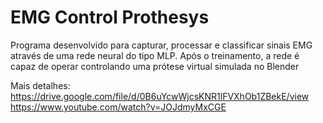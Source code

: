 # EMG Control Prothesys
Programa desenvolvido para capturar, processar e classificar sinais EMG através de uma rede neural
do tipo MLP. Após o treinamento, a rede é capaz de operar controlando uma prótese virtual simulada no Blender

Mais detalhes:
https://drive.google.com/file/d/0B6uYcwWjcsKNR1lFVXhOb1ZBekE/view
https://www.youtube.com/watch?v=JOJdmyMxCGE


